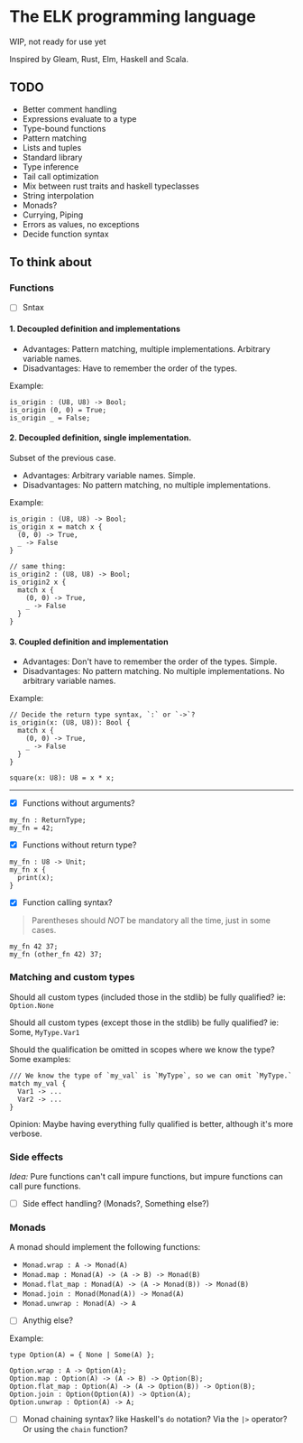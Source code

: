 # The ELK programming language
WIP, not ready for use yet

Inspired by Gleam, Rust, Elm, Haskell and Scala.

## TODO
- Better comment handling
- Expressions evaluate to a type
- Type-bound functions
- Pattern matching
- Lists and tuples
- Standard library
- Type inference
- Tail call optimization
- Mix between rust traits and haskell typeclasses
- String interpolation
- Monads?
- Currying, Piping
- Errors as values, no exceptions
- Decide function syntax

## To think about
### Functions
- [ ] Sntax

#### 1. Decoupled definition and implementations
- Advantages: Pattern matching, multiple implementations. Arbitrary variable names.
- Disadvantages: Have to remember the order of the types.

Example:
```
is_origin : (U8, U8) -> Bool;
is_origin (0, 0) = True;
is_origin _ = False;
```

#### 2. Decoupled definition, single implementation.
Subset of the previous case.
- Advantages: Arbitrary variable names. Simple.
- Disadvantages: No pattern matching, no multiple implementations.

Example:
```
is_origin : (U8, U8) -> Bool;
is_origin x = match x {
  (0, 0) -> True,
  _ -> False
}

// same thing:
is_origin2 : (U8, U8) -> Bool;
is_origin2 x {
  match x {
    (0, 0) -> True,
    _ -> False
  }
}
```

#### 3. Coupled definition and implementation
- Advantages: Don't have to remember the order of the types. Simple.
- Disadvantages: No pattern matching. No multiple implementations. No arbitrary variable names.

Example:
```
// Decide the return type syntax, `:` or `->`?
is_origin(x: (U8, U8)): Bool {
  match x {
    (0, 0) -> True,
    _ -> False
  }
}

square(x: U8): U8 = x * x;
```

---

- [x] Functions without arguments?

```
my_fn : ReturnType;
my_fn = 42;
```

- [x] Functions without return type?

```
my_fn : U8 -> Unit;
my_fn x {
  print(x);
}
```

- [x] Function calling syntax?
> Parentheses should *NOT* be mandatory all the time, just in some cases.

```
my_fn 42 37;
my_fn (other_fn 42) 37;
```

### Matching and custom types
Should all custom types (included those in the stdlib) be fully qualified? ie: `Option.None`

Should all custom types (except those in the stdlib) be fully qualified? ie: Some, `MyType.Var1`

Should the qualification be omitted in scopes where we know the type? Some examples:

```
/// We know the type of `my_val` is `MyType`, so we can omit `MyType.`
match my_val {
  Var1 -> ...
  Var2 -> ...
}
```

Opinion: Maybe having everything fully qualified is better, although it's more verbose.


### Side effects
*Idea:* Pure functions can't call impure functions, but impure functions can call pure functions.
- [ ] Side effect handling? (Monads?, Something else?)

### Monads
A monad should implement the following functions:
- `Monad.wrap : A -> Monad(A)`
- `Monad.map : Monad(A) -> (A -> B) -> Monad(B)`
- `Monad.flat_map : Monad(A) -> (A -> Monad(B)) -> Monad(B)`
- `Monad.join : Monad(Monad(A)) -> Monad(A)`
- `Monad.unwrap : Monad(A) -> A`
- [ ] Anythig else?

Example:
```
type Option(A) = { None | Some(A) };

Option.wrap : A -> Option(A);
Option.map : Option(A) -> (A -> B) -> Option(B);
Option.flat_map : Option(A) -> (A -> Option(B)) -> Option(B);
Option.join : Option(Option(A)) -> Option(A);
Option.unwrap : Option(A) -> A;
```

- [ ] Monad chaining syntax? like Haskell's `do` notation? Via the `|>` operator? Or using the `chain` function?
